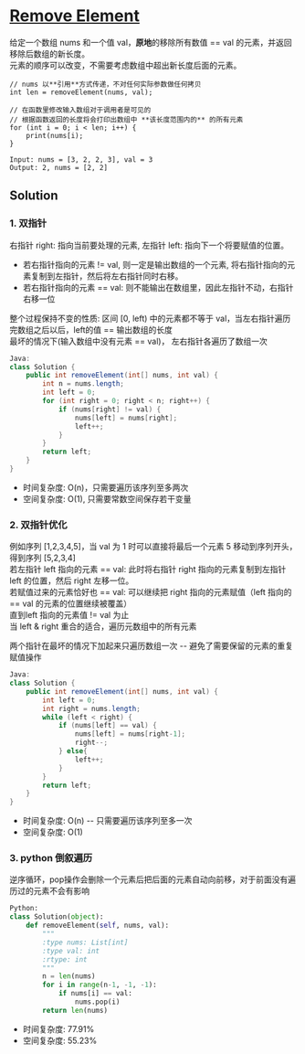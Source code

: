 # [Remove Element](https://leetcode-cn.com/problems/remove-element/)

给定一个数组 nums 和一个值 val，**原地**的移除所有数值 == val 的元素，并返回移除后数组的新长度。   
元素的顺序可以改变，不需要考虑数组中超出新长度后面的元素。    
```
// nums 以**引用**方式传递，不对任何实际参数做任何拷贝
int len = removeElement(nums, val);

// 在函数里修改输入数组对于调用者是可见的
// 根据函数返回的长度将会打印出数组中 **该长度范围内的** 的所有元素
for (int i = 0; i < len; i++) {
    print(nums[i);
}
```
```
Input: nums = [3, 2, 2, 3], val = 3
Output: 2, nums = [2, 2]
```

## Solution 
### 1. 双指针
右指针 right: 指向当前要处理的元素, 左指针 left: 指向下一个将要赋值的位置。   
* 若右指针指向的元素 != val, 则一定是输出数组的一个元素, 将右指针指向的元素复制到左指针，然后将左右指针同时右移。
* 若右指针指向的元素 == val: 则不能输出在数组里，因此左指针不动，右指针右移一位

整个过程保持不变的性质: 区间 [0, left) 中的元素都不等于 val，当左右指针遍历完数组之后以后，left的值 == 输出数组的长度   
最坏的情况下(输入数组中没有元素 == val)， 左右指针各遍历了数组一次
```Java
Java:
class Solution {
    public int removeElement(int[] nums, int val) {
        int n = nums.length;
        int left = 0;
        for (int right = 0; right < n; right++) {
            if (nums[right] != val) {
                nums[left] = nums[right];
                left++;
            }
        }
        return left;
    }
}
```
* 时间复杂度: O(n)，只需要遍历该序列至多两次
* 空间复杂度: O(1), 只需要常数空间保存若干变量

### 2. 双指针优化
例如序列 [1,2,3,4,5]，当 val 为 1 时可以直接将最后一个元素 5 移动到序列开头，得到序列 [5,2,3,4]    
若左指针 left 指向的元素 == val: 此时将右指针 right 指向的元素复制到左指针 left 的位置，然后 right 左移一位。   
若赋值过来的元素恰好也 == val: 可以继续把 right 指向的元素赋值（left 指向的 == val 的元素的位置继续被覆盖）    
直到left 指向的元素值 != val 为止    
当 left & right 重合的适合，遍历元数组中的所有元素 

两个指针在最坏的情况下加起来只遍历数组一次 -- 避免了需要保留的元素的重复赋值操作
```Java
Java:
class Solution {
    public int removeElement(int[] nums, int val) {
        int left = 0;
        int right = nums.length;
        while (left < right) {
            if (nums[left] == val) {
                nums[left] = nums[right-1];
                right--;
            } else{
                left++;
            }
        }
        return left;
    }
}
```
* 时间复杂度: O(n) -- 只需要遍历该序列至多一次 
* 空间复杂度: O(1)

### 3. python 倒叙遍历
逆序循环，pop操作会删除一个元素后把后面的元素自动向前移，对于前面没有遍历过的元素不会有影响
```Python
Python: 
class Solution(object):
    def removeElement(self, nums, val):
        """
        :type nums: List[int]
        :type val: int
        :rtype: int
        """
        n = len(nums)
        for i in range(n-1, -1, -1):
            if nums[i] == val:
                nums.pop(i)
        return len(nums)
```
* 时间复杂度: 77.91%
* 空间复杂度: 55.23%
